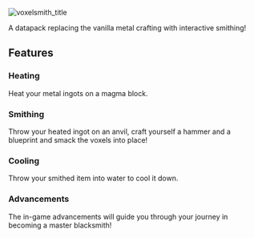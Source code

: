 ![voxelsmith_title](https://github.com/Hexuar/VoxelSmith/assets/97542759/85dea17a-cb91-40f8-86ad-fb0ecf62cb5b)

A datapack replacing the vanilla metal crafting with interactive smithing!

## Features

### Heating
Heat your metal ingots on a magma block.

### Smithing
Throw your heated ingot on an anvil, craft yourself a hammer and a blueprint and smack the voxels into place!

### Cooling
Throw your smithed item into water to cool it down.

### Advancements
The in-game advancements will guide you through your journey in becoming a master blacksmith!
